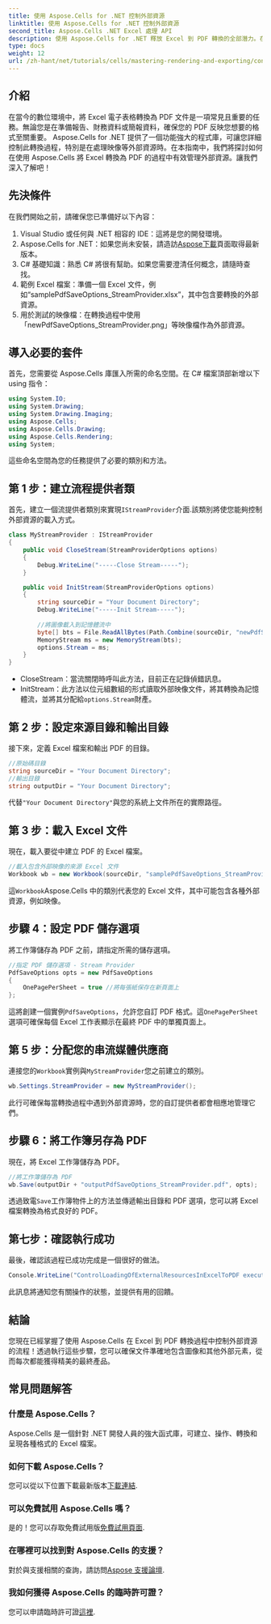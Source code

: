 ```yaml
---
title: 使用 Aspose.Cells for .NET 控制外部資源
linktitle: 使用 Aspose.Cells for .NET 控制外部資源
second_title: Aspose.Cells .NET Excel 處理 API
description: 使用 Aspose.Cells for .NET 釋放 Excel 到 PDF 轉換的全部潛力。在這份綜合指南中，了解如何管理影像等外部資源，確保您的 PDF 準確反映您的格式要求。
type: docs
weight: 12
url: /zh-hant/net/tutorials/cells/mastering-rendering-and-exporting/control-external-resources/
---
```

## 介紹

在當今的數位環境中，將 Excel 電子表格轉換為 PDF 文件是一項常見且重要的任務。無論您是在準備報告、財務資料或簡報資料，確保您的 PDF 反映您想要的格式至關重要。 Aspose.Cells for .NET 提供了一個功能強大的程式庫，可讓您詳細控制此轉換過程，特別是在處理映像等外部資源時。在本指南中，我們將探討如何在使用 Aspose.Cells 將 Excel 轉換為 PDF 的過程中有效管理外部資源。讓我們深入了解吧！

## 先決條件

在我們開始之前，請確保您已準備好以下內容：

1. Visual Studio 或任何與 .NET 相容的 IDE：這將是您的開發環境。
2.  Aspose.Cells for .NET：如果您尚未安裝，請造訪[Aspose下載](https://releases.aspose.com/cells/net/)頁面取得最新版本。
3. C# 基礎知識：熟悉 C# 將很有幫助。如果您需要澄清任何概念，請隨時查找。
4. 範例 Excel 檔案：準備一個 Excel 文件，例如“samplePdfSaveOptions_StreamProvider.xlsx”，其中包含要轉換的外部資源。
5. 用於測試的映像檔：在轉換過程中使用「newPdfSaveOptions_StreamProvider.png」等映像檔作為外部資源。

## 導入必要的套件

首先，您需要從 Aspose.Cells 庫匯入所需的命名空間。在 C# 檔案頂部新增以下 using 指令：

```csharp
using System.IO;
using System.Drawing;
using System.Drawing.Imaging;
using Aspose.Cells;
using Aspose.Cells.Drawing;
using Aspose.Cells.Rendering;
using System;
```

這些命名空間為您的任務提供了必要的類別和方法。

## 第 1 步：建立流程提供者類

首先，建立一個流提供者類別來實現`IStreamProvider`介面.該類別將使您能夠控制外部資源的載入方式。

```csharp
class MyStreamProvider : IStreamProvider
{
    public void CloseStream(StreamProviderOptions options)
    {
        Debug.WriteLine("-----Close Stream-----");
    }

    public void InitStream(StreamProviderOptions options)
    {
        string sourceDir = "Your Document Directory";
        Debug.WriteLine("-----Init Stream-----");
        
        //將圖像載入到記憶體流中
        byte[] bts = File.ReadAllBytes(Path.Combine(sourceDir, "newPdfSaveOptions_StreamProvider.png"));
        MemoryStream ms = new MemoryStream(bts);
        options.Stream = ms;
    }
}
```

- CloseStream：當流關閉時呼叫此方法，目前正在記錄偵錯訊息。
- InitStream：此方法以位元組數組的形式讀取外部映像文件，將其轉換為記憶體流，並將其分配給`options.Stream`財產。

## 第 2 步：設定來源目錄和輸出目錄

接下來，定義 Excel 檔案和輸出 PDF 的目錄。

```csharp
//原始碼目錄
string sourceDir = "Your Document Directory";
//輸出目錄
string outputDir = "Your Document Directory";
```

代替`"Your Document Directory"`與您的系統上文件所在的實際路徑。

## 第 3 步：載入 Excel 文件

現在，載入要從中建立 PDF 的 Excel 檔案。

```csharp
//載入包含外部映像的來源 Excel 文件
Workbook wb = new Workbook(sourceDir, "samplePdfSaveOptions_StreamProvider.xlsx");
```

這`Workbook`Aspose.Cells 中的類別代表您的 Excel 文件，其中可能包含各種外部資源，例如映像。

## 步驟 4：設定 PDF 儲存選項

將工作簿儲存為 PDF 之前，請指定所需的儲存選項。

```csharp
//指定 PDF 儲存選項 - Stream Provider
PdfSaveOptions opts = new PdfSaveOptions
{
    OnePagePerSheet = true //將每張紙保存在新頁面上
};
```

這將創建一個實例`PdfSaveOptions`，允許您自訂 PDF 格式。這`OnePagePerSheet`選項可確保每個 Excel 工作表顯示在最終 PDF 中的單獨頁面上。

## 第 5 步：分配您的串流媒體供應商

連接您的`Workbook`實例與`MyStreamProvider`您之前建立的類別。

```csharp
wb.Settings.StreamProvider = new MyStreamProvider();
```

此行可確保每當轉換過程中遇到外部資源時，您的自訂提供者都會相應地管理它們。

## 步驟 6：將工作簿另存為 PDF

現在，將 Excel 工作簿儲存為 PDF。

```csharp
//將工作簿儲存為 PDF
wb.Save(outputDir + "outputPdfSaveOptions_StreamProvider.pdf", opts);
```

透過致電`Save`工作簿物件上的方法並傳遞輸出目錄和 PDF 選項，您可以將 Excel 檔案轉換為格式良好的 PDF。

## 第七步：確認執行成功

最後，確認該過程已成功完成是一個很好的做法。

```csharp
Console.WriteLine("ControlLoadingOfExternalResourcesInExcelToPDF executed successfully.\r\n");
```

此訊息將通知您有關操作的狀態，並提供有用的回饋。

## 結論

您現在已經掌握了使用 Aspose.Cells 在 Excel 到 PDF 轉換過程中控制外部資源的流程！透過執行這些步驟，您可以確保文件準確地包含圖像和其他外部元素，從而每次都能獲得精美的最終產品。

## 常見問題解答

### 什麼是 Aspose.Cells？
Aspose.Cells 是一個針對 .NET 開發人員的強大函式庫，可建立、操作、轉換和呈現各種格式的 Excel 檔案。

### 如何下載 Aspose.Cells？
您可以從以下位置下載最新版本[下載連結](https://releases.aspose.com/cells/net/).

### 可以免費試用 Aspose.Cells 嗎？
是的！您可以存取免費試用版[免費試用頁面](https://releases.aspose.com/).

### 在哪裡可以找到對 Aspose.Cells 的支援？
對於與支援相關的查詢，請訪問[Aspose 支援論壇](https://forum.aspose.com/c/cells/9).

### 我如何獲得 Aspose.Cells 的臨時許可證？
您可以申請臨時許可證[這裡](https://purchase.aspose.com/temporary-license/).
